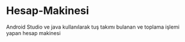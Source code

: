﻿# Hesap-Makinesi
Android Studio ve java kullanılarak tuş takımı bulanan ve toplama işlemi yapan hesap makinesi
